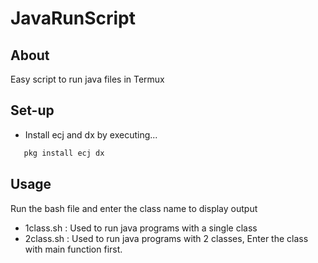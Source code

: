 # JavaRunScript
## About
Easy script to run java files in Termux

## Set-up
- Install ecj and dx by executing...
```bash
   pkg install ecj dx
```
## Usage
Run the bash file and enter the class name to display output
- 1class.sh : Used to run java programs with a single class
- 2class.sh : Used to run java programs with 2 classes, Enter the class with main function first.
